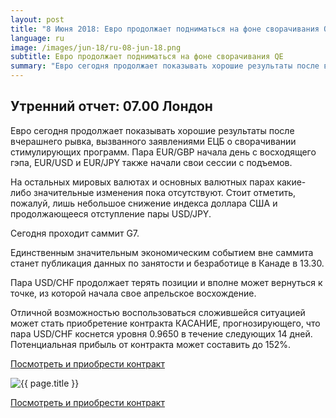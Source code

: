 ```yaml
---
layout: post
title: "8 Июня 2018: Евро продолжает подниматься на фоне сворачивания QE"
language: ru
image: /images/jun-18/ru-08-jun-18.png
subtitle: Евро продолжает подниматься на фоне сворачивания QE
summary: "Евро сегодня продолжает показывать хорошие результаты после вчерашнего рывка, вызванного заявлениями ЕЦБ о сворачивании стимулирующих программ. Пара EUR/GBP начала день с восходящего гэпа, EUR/USD и EUR/JPY также начали свои сессии с подъемов"
---
```

##  Утренний отчет: 07.00 Лондон

Евро сегодня продолжает показывать хорошие результаты после вчерашнего рывка, вызванного заявлениями ЕЦБ о сворачивании стимулирующих программ. Пара EUR/GBP начала день с восходящего гэпа, EUR/USD и EUR/JPY также начали свои сессии с подъемов.

На остальных мировых валютах и основных валютных парах какие-либо значительные изменения пока отсутствуют. Стоит отметить, пожалуй, лишь небольшое снижение индекса доллара США и продолжающееся отступление пары USD/JPY.
 
 
Сегодня проходит саммит G7.

Единственным значительным экономическим событием вне саммита станет публикация данных по занятости и безработице в Канаде в 13.30.
 
 
Пара USD/CHF продолжает терять позиции и вполне может вернуться к точке, из которой начала свое апрельское восхождение.

Отличной возможностью воспользоваться сложившейся ситуацией может стать приобретение контракта КАСАНИЕ, прогнозирующего, что пара USD/CHF коснется уровня 0.9650 в течение следующих 14 дней. Потенциальная прибыль от контракта может составить до 152%.

<a href="http://record.binary.com/_bivVDfg8lHux76XffYA0JmNd7ZgqdRLk/1/market=forex&underlying=frxUSDCHF&formname=touchnotouch&duration_amount=14&duration_units=d&amount=10&amount_type=payout&expiry_type=duration&barrier=0.9650" target="_blank">Посмотреть и приобрести контракт</a>

<img src="{{ site.url }}/images/jun-18/ru-08-jun-18.png" alt="{{ page.title }}"  title="{{ page.title }}">

<a href="%LINK%%?https://www.binary.com/d/trade.cgi?market=forex&underlying=frxUSDCHF&formname=touchnotouch&duration_amount=14&duration_units=d&amount=10&amount_type=payout&expiry_type=duration&barrier=0.9650" target="_blank">Посмотреть и приобрести контракт</a>
